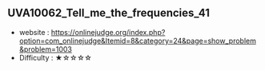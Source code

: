 ## UVA10062_Tell_me_the_frequencies_41
+ website : https://onlinejudge.org/index.php?option=com_onlinejudge&Itemid=8&category=24&page=show_problem&problem=1003
+ Difficulty : ★☆☆☆☆
